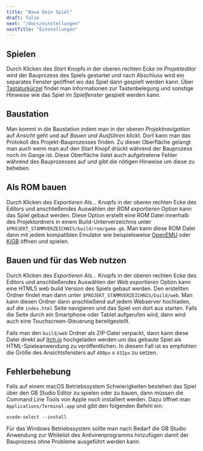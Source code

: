 ```yaml
---
title: "Baue Dein Spiel"
draft: false
next: "/docs/einstellungen"
nextTitle: "Einstellungen"
---
```


## Spielen

Durch Klicken des _Start_ Knopfs in der oberen rechten Ecke im _Projekteditor_ wird der Bauprozess des Spiels gestartet und nach Abschluss wird ein separates Fenster geöffnet wo das Spiel dann gespielt werden kann. Über [Tastaturkürzel](/docs/tastaturkuerzel) findet man Informationen zur Tastenbelegung und sonstige Hinweise wie das Spiel im _Spielfenster_ gespielt werden kann.

## Baustation

Man kommt in die Baustation indem man in der oberen _Projektnavigation_ auf _Ansicht_ geht und auf _Bauen und Ausführen_ klickt. Dort kann man das Protokoll des Projekt-Bauprozesses finden. Zu dieser Oberfläche gelangt man auch wenn man auf den _Start_ Knopf drückt während der Bauprozess noch im Gange ist. Diese Oberfläche listet auch aufgetretene Fehler während des Bauprozesses auf und gibt die nötigen Hinweise um diese zu beheben.

## Als ROM bauen

Durch Klicken des _Exportieren Als..._ Knopfs in der oberen rechten Ecke des Editors und anschließendes Auswählen der _ROM exportieren_ Option kann das Spiel gebaut werden. Diese Option erstellt eine ROM Datei innerhalb des Projektordners in einem Build-Unterverzeichnis unter `$PROJEKT_STAMMVERZEICHNIS/build/rom/game.gb`. Man kann diese ROM Datei dann mit jedem kompatiblen Emulator wie beispielsweise [OpenEMU](https://openemu.org/) oder [KiGB](http://kigb.emuunlim.com/downloads.htm) öffnen und spielen.

## Bauen und für das Web nutzen

Durch Klicken des _Exportieren Als..._ Knopfs in der oberen rechten Ecke des Editors und anschließendes Auswählen der _Web exportieren_ Option kann eine HTML5 web build Version des Spiels gebaut werden. Den erstellten Ordner findet man dann unter `$PROJEKT_STAMMVERZEICHNIS/build/web`. Man kann diesen Ordner dann anschließend auf jedem Webserver hochladen, auf die `index.html` Seite navigieren und das Spiel von dort aus starten. Falls die Seite durch ein Smartphone oder Tablet aufgerufen wird, dann wird auch eine Touchscreen-Steuerung bereitgestellt.

Falls man den `build/web` Ordner als ZIP-Datei verpackt, dann kann diese Datei direkt auf [Itch.io](https://itch.io) hochgeladen werden um das gebaute Spiel als HTML-Spieleanwendung zu veröffentlichen. In diesem Fall ist es empfohlen die Größe des Ansichtsfensters auf `480px` x `432px` zu setzen.

## Fehlerbehebung

Falls auf einem macOS Betriebssystem Schwierigkeiten bestehen das Spiel über den GB Studio Editor zu spielen oder zu bauen, dann müssen die Command Line Tools von Apple noch installiert werden. Dazu öffnet man `Applications/Terminal.app` und gibt den folgenden Befehl ein:

```
xcode-select --install
```

Für das Windows Betriebssystem sollte man nach Bedarf die GB Studio Anwendung zur Whitelist des Antivirenprogramms hinzufügen damit der Bauprozess ohne Probleme ausgeführt werden kann.
